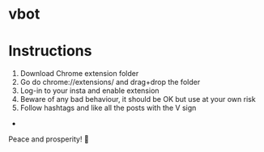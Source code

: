 # vbot
# Instructions
1. Download Chrome extension folder
2. Go do chrome://extensions/ and drag+drop the folder
3. Log-in to your insta and enable extension
4. Beware of any bad behaviour, it should be OK but use at your own risk
5. Follow hashtags and like all the posts with the V sign
-
Peace and prosperity!
🖖
